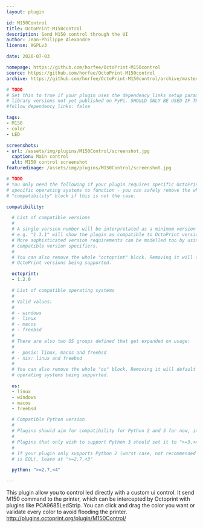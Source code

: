 ```yaml
---
layout: plugin

id: M150Control
title: OctoPrint-M150control
description: Send M150 control through the UI
author: Jean-Philippe Alexandre
license: AGPLv3

date: 2020-07-03

homepage: https://github.com/horfee/OctoPrint-M150control
source: https://github.com/horfee/OctoPrint-M150control
archive: https://github.com/horfee/OctoPrint-M150control/archive/master.zip

# TODO
# Set this to true if your plugin uses the dependency_links setup parameter to include
# library versions not yet published on PyPi. SHOULD ONLY BE USED IF THERE IS NO OTHER OPTION!
#follow_dependency_links: false

tags:
- M150
- color
- LED

screenshots:
- url: /assets/img/plugins/M150Control/screenshot.jpg
  caption: Main control
  alt: M150 control screenshot
featuredimage: /assets/img/plugins/M150Control/screenshot.jpg

# TODO
# You only need the following if your plugin requires specific OctoPrint versions or
# specific operating systems to function - you can safely remove the whole
# "compatibility" block if this is not the case.

compatibility:

  # List of compatible versions
  #
  # A single version number will be interpretated as a minimum version requirement,
  # e.g. "1.3.1" will show the plugin as compatible to OctoPrint versions 1.3.1 and up.
  # More sophisticated version requirements can be modelled too by using PEP440
  # compatible version specifiers.
  #
  # You can also remove the whole "octoprint" block. Removing it will default to all
  # OctoPrint versions being supported.

  octoprint:
  - 1.2.0

  # List of compatible operating systems
  #
  # Valid values:
  #
  # - windows
  # - linux
  # - macos
  # - freebsd
  #
  # There are also two OS groups defined that get expanded on usage:
  #
  # - posix: linux, macos and freebsd
  # - nix: linux and freebsd
  #
  # You can also remove the whole "os" block. Removing it will default to all
  # operating systems being supported.

  os:
  - linux
  - windows
  - macos
  - freebsd

  # Compatible Python version
  #
  # Plugins should aim for compatibility for Python 2 and 3 for now, in which case the value should be ">=2.7,<4".
  #
  # Plugins that only wish to support Python 3 should set it to ">=3,<4".
  #
  # If your plugin only supports Python 2 (worst case, not recommended for newly developed plugins since Python 2
  # is EOL), leave at ">=2.7,<3"

  python: ">=2.7,<4"

---
```

This plugin allow you to control led directly with a custom ui control. It send M150 command to the printer, which can be intercepted by Octoprint with plugins like PCA9685LedStrip.
You can click and drag the color you want or validate every color to avoid flooding the printer.
http://plugins.octoprint.org/plugin/M150Control/
